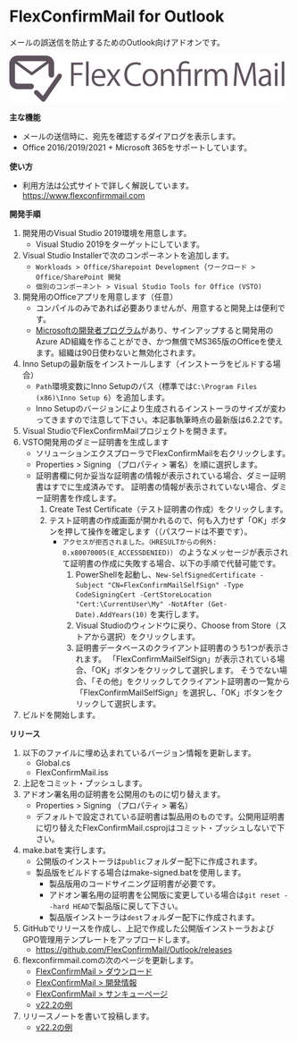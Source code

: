 FlexConfirmMail for Outlook
===========================

メールの誤送信を防止するためのOutlook向けアドオンです。



![FlexConfirmMail logo](doc/Guide/fcm-logo.png)

**主な機能**

 * メールの送信時に、宛先を確認するダイアログを表示します。
 * Office 2016/2019/2021 + Microsoft 365をサポートしています。

**使い方**

* 利用方法は公式サイトで詳しく解説しています。  
  https://www.flexconfirmmail.com

**開発手順**

 1. 開発用のVisual Studio 2019環境を用意します。
    * Visual Studio 2019をターゲットにしています。
 2. Visual Studio Installerで次のコンポーネントを追加します。
    * `Workloads > Office/Sharepoint Development`（`ワークロード > Office/SharePoint 開発`
    * `個別のコンポーネント > Visual Studio Tools for Office (VSTO)`
 3. 開発用のOfficeアプリを用意します（任意）
    * コンパイルのみであれば必要ありませんが、用意すると開発上は便利です。
    * [Microsoftの開発者プログラム](https://developer.microsoft.com/en-us/microsoft-365/dev-program)があり、サインアップすると開発用のAzure AD組織を作ることができ、かつ無償でMS365版のOfficeを使えます。組織は90日使わないと無効化されます。
 4. Inno Setupの最新版をインストールします（インストーラをビルドする場合）
    * `Path`環境変数にInno Setupのパス（標準では`C:\Program Files (x86)\Inno Setup 6`）を追加します。
    * Inno Setupのバージョンにより生成されるインストーラのサイズが変わってきますので注意して下さい。本記事執筆時点の最新版は6.2.2です。
 5. Visual StudioでFlexConfirmMailプロジェクトを開きます。
 6. VSTO開発用のダミー証明書を生成します
    * ソリューションエクスプローラでFlexConfirmMailを右クリックします。
    * Properties > Signing （プロパティ > 署名）を順に選択します。
    * 証明書欄に何か妥当な証明書の情報が表示されている場合、ダミー証明書はすでに生成済みです。
      証明書の情報が表示されていない場合、ダミー証明書を作成します。
        1. Create Test Certificate（テスト証明書の作成）をクリックします。
        2. テスト証明書の作成画面が開かれるので、何も入力せず「OK」ボタンを押して操作を確定します（（パスワードは不要です）。
           * `アクセスが拒否されました。（HRESULTからの例外: 0.x80070005(E_ACCESSDENIED)）` のようなメッセージが表示されて証明書の作成に失敗する場合、以下の手順で代替可能です。
             1. PowerShellを起動し、`New-SelfSignedCertificate -Subject "CN=FlexConfirmMailSelfSign" -Type CodeSigningCert -CertStoreLocation "Cert:\CurrentUser\My" -NotAfter (Get-Date).AddYears(10)` を実行します。
             2. Visual Studioのウィンドウに戻り、Choose from Store（ストアから選択）をクリックします。
             3. 証明書データベースのクライアント証明書のうち1つが表示されます。
               「FlexConfirmMailSelfSign」が表示されている場合、「OK」ボタンをクリックして選択します。
               そうでない場合、「その他」をクリックしてクライアント証明書の一覧から「FlexConfirmMailSelfSign」を選択し、「OK」ボタンをクリックして選択します。
 7. ビルドを開始します。

**リリース**

1. 以下のファイルに埋め込まれているバージョン情報を更新します。
   * Global.cs
   * FlexConfirmMail.iss
2. 上記をコミット・プッシュします。
3. アドオン署名用の証明書を公開用のものに切り替えます。
    * Properties > Signing （プロパティ > 署名）
    * デフォルトで設定されている証明書は製品用のものです。公開用証明書に切り替えたFlexConfirmMail.csprojはコミット・プッシュしないで下さい。
4. make.batを実行します。
    * 公開版のインストーラは`public`フォルダー配下に作成されます。
    * 製品版をビルドする場合はmake-signed.batを使用します。
        * 製品版用のコードサイニング証明書が必要です。
        * アドオン署名用の証明書を公開版に変更している場合は`git reset --hard HEAD`で製品版に戻して下さい。
        * 製品版インストーラは`dest`フォルダー配下に作成されます。
5. GitHubでリリースを作成し、上記で作成した公開版インストーラおよびGPO管理用テンプレートをアップロードします。
    *  https://github.com/FlexConfirmMail/Outlook/releases
6. flexconfirmmail.comの次のページを更新します。
    * [FlexConfirmMail > ダウンロード](https://github.com/FlexConfirmMail/flexconfirmmail.github.io/blob/main/source/download.rst)
    * [FlexConfirmMail > 開発情報](https://github.com/FlexConfirmMail/flexconfirmmail.github.io/blob/main/source/support.rst)
    * [FlexConfirmMail > サンキューページ](https://github.com/FlexConfirmMail/flexconfirmmail.github.io/blob/main/source/thankyou.rst)
    * [v22.2の例](https://github.com/FlexConfirmMail/flexconfirmmail.github.io/commit/71e007d46eaed0102c6dfb08ddf6f2567fdcc5aa)
3. リリースノートを書いて投稿します。
    * [v22.2の例](https://github.com/FlexConfirmMail/flexconfirmmail.github.io/blob/main/source/changelog/v22.2.rst)
